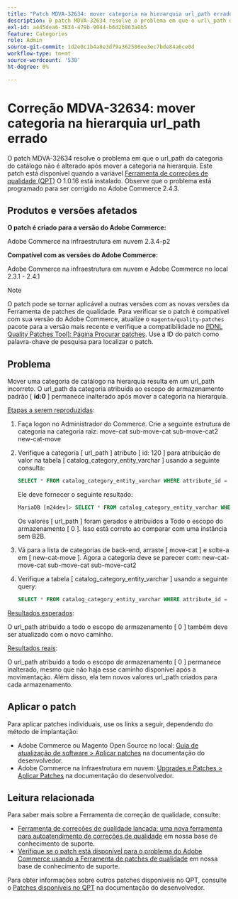 ```yaml
---
title: "Patch MDVA-32634: mover categoria na hierarquia url_path errado"
description: O patch MDVA-32634 resolve o problema em que o url\_path da categoria do catálogo não é alterado após mover a categoria na hierarquia. Este patch está disponível quando a [Ferramenta de correções de qualidade (QPT)](/help/announcements/adobe-commerce-announcements/magento-quality-patches-released-new-tool-to-self-serve-quality-patches.md) 1.0.16 está instalada. Observe que o problema está programado para ser corrigido no Adobe Commerce 2.4.3.
exl-id: a445dea6-3834-479b-9044-b6d2b863a0b5
feature: Categories
role: Admin
source-git-commit: 1d2e0c1b4a8e3d79a362500ee3ec7bde84a6ce0d
workflow-type: tm+mt
source-wordcount: '530'
ht-degree: 0%

---
```


# Correção MDVA-32634: mover categoria na hierarquia url_path errado

O patch MDVA-32634 resolve o problema em que o url\_path da categoria do catálogo não é alterado após mover a categoria na hierarquia. Este patch está disponível quando a variável [Ferramenta de correções de qualidade (QPT)](/help/announcements/adobe-commerce-announcements/magento-quality-patches-released-new-tool-to-self-serve-quality-patches.md) O 1.0.16 está instalado. Observe que o problema está programado para ser corrigido no Adobe Commerce 2.4.3.

## Produtos e versões afetados

**O patch é criado para a versão do Adobe Commerce:**

Adobe Commerce na infraestrutura em nuvem 2.3.4-p2

**Compatível com as versões do Adobe Commerce:**

Adobe Commerce na infraestrutura em nuvem e Adobe Commerce no local 2.3.1 - 2.4.1

>[!NOTE]
>
>O patch pode se tornar aplicável a outras versões com as novas versões da Ferramenta de patches de qualidade. Para verificar se o patch é compatível com sua versão do Adobe Commerce, atualize o `magento/quality-patches` pacote para a versão mais recente e verifique a compatibilidade no [[!DNL Quality Patches Tool]: Página Procurar patches](https://devdocs.magento.com/quality-patches/tool.html#patch-grid). Use a ID do patch como palavra-chave de pesquisa para localizar o patch.

## Problema

Mover uma categoria de catálogo na hierarquia resulta em um url\_path incorreto. O url\_path da categoria atribuída ao escopo de armazenamento padrão \[ **id:0** \] permanece inalterado após mover a categoria na hierarquia.

<u>Etapas a serem reproduzidas</u>:

1. Faça logon no Administrador do Commerce. Crie a seguinte estrutura de categoria na categoria raiz: move-cat sub-move-cat sub-move-cat2 new-cat-move
1. Verifique a categoria \[ url\_path \] atributo \[ id: 120 \] para atribuição de valor na tabela \[ catalog\_category\_entity\_varchar \] usando a seguinte consulta:

   ```sql
   SELECT * FROM catalog_category_entity_varchar WHERE attribute_id = 120 ORDER BY value_id DESC LIMIT 4;
   ```

   Ele deve fornecer o seguinte resultado:

   ```sql
   MariaDB [m24dev]> SELECT * FROM catalog_category_entity_varchar WHERE attribute_id = 120 ORDER BY value_id DESC LIMIT 4;
   ```

   Os valores \[ url\_path \] foram gerados e atribuídos a Todo o escopo do armazenamento \[ 0 \]. Isso está correto ao comparar com uma instância sem B2B.
1. Vá para a lista de categorias de back-end, arraste \[ move-cat \] e solte-a em \[ new-cat-move \]. Agora a categoria deve se parecer com: new-cat-move-cat sub-move-cat sub-move-cat2
1. Verifique a tabela \[ catalog\_category\_entity\_varchar \] usando a seguinte query:

   ```sql
   SELECT * FROM catalog_category_entity_varchar WHERE attribute_id = 120 ORDER BY value_id DESC LIMIT 16;
   ```

<u>Resultados esperados</u>:

O url\_path atribuído a todo o escopo de armazenamento \[ 0 \] também deve ser atualizado com o novo caminho.

<u>Resultados reais</u>:

O url\_path atribuído a todo o escopo de armazenamento \[ 0 \] permanece inalterado, mesmo que não haja esse caminho disponível após a movimentação. Além disso, ela tem novos valores url\_path criados para cada armazenamento.

## Aplicar o patch

Para aplicar patches individuais, use os links a seguir, dependendo do método de implantação:

* Adobe Commerce ou Magento Open Source no local: [Guia de atualização de software > Aplicar patches](https://devdocs.magento.com/guides/v2.4/comp-mgr/patching/mqp.html) na documentação do desenvolvedor.
* Adobe Commerce na infraestrutura em nuvem: [Upgrades e Patches > Aplicar Patches](https://devdocs.magento.com/cloud/project/project-patch.html) na documentação do desenvolvedor.

## Leitura relacionada

Para saber mais sobre a Ferramenta de correção de qualidade, consulte:

* [Ferramenta de correções de qualidade lançada: uma nova ferramenta para autoatendimento de correções de qualidade](/help/announcements/adobe-commerce-announcements/magento-quality-patches-released-new-tool-to-self-serve-quality-patches.md) em nossa base de conhecimento de suporte.
* [Verifique se o patch está disponível para o problema do Adobe Commerce usando a Ferramenta de patches de qualidade](/help/support-tools/patches-available-in-qpt-tool/check-patch-for-magento-issue-with-magento-quality-patches.md) em nossa base de conhecimento de suporte.

Para obter informações sobre outros patches disponíveis no QPT, consulte o [Patches disponíveis no QPT](https://devdocs.magento.com/quality-patches/tool.html#patch-grid) na documentação do desenvolvedor.
